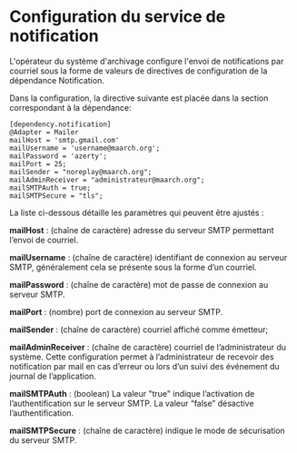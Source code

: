 Configuration du service de notification
=========================================
L'opérateur du système d'archivage configure l'envoi de notifications par courriel 
sous la forme de valeurs de directives de configuration de la dépendance Notification.

Dans la configuration, la directive suivante est placée dans la section correspondant à la dépendance:

    [dependency.notification]
    @Adapter = Mailer
    mailHost = 'smtp.gmail.com'
    mailUsername = 'username@maarch.org';
    mailPassword = 'azerty';
    mailPort = 25;
    mailSender = "noreplay@maarch.org";
    mailAdminReceiver = "administrateur@maarch.org";
    mailSMTPAuth = true;
    mailSMTPSecure = "tls";

La liste ci-dessous détaille les paramètres qui peuvent être ajustés :

**mailHost** : (chaîne de caractère) adresse du serveur SMTP permettant l’envoi de courriel.

**mailUsername** : (chaîne de caractère) identifiant de connexion au serveur SMTP, généralement cela se présente sous la forme d’un courriel.

**mailPassword** : (chaîne de caractère) mot de passe de connexion au serveur SMTP.

**mailPort** : (nombre) port de connexion au serveur SMTP.

**mailSender** : (chaîne de caractère) courriel affiché comme émetteur;

**mailAdminReceiver** : (chaîne de caractère) courriel de l’administrateur du système. Cette configuration permet à l’administrateur de recevoir des notification par mail en cas d’erreur ou lors d’un suivi des événement du journal de l’application.

**mailSMTPAuth** : (boolean) La valeur "true" indique l’activation de l’authentification sur le serveur SMTP. La valeur “false” désactive l’authentification.

**mailSMTPSecure** : (chaîne de caractère) indique le mode de sécurisation du serveur SMTP.
